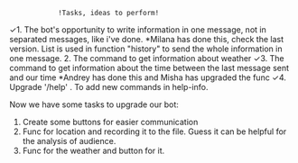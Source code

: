 				!Tasks, ideas to perform!
✓1. The bot's opportunity to write information in one message, not in separated messages, like i've done. *Milana has done this, check the last version. List is used in function "history" to send the whole information in one message. 
2. The command to get information about weather
✓3. The command to get information about the time between the last message sent and our time *Andrey has done this and Misha has upgraded the func
✓4. Upgrade '/help' . To add new commands in help-info.

Now we have some tasks to upgrade our bot: 
1. Create some buttons for easier communication 
2. Func for location and recording it to the file. Guess it can be helpful for the analysis of audience. 
3. Func for the weather and button for it. 
